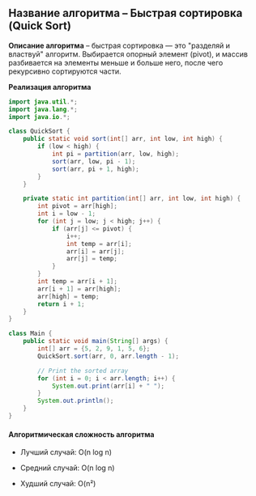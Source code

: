 ## Название алгоритма – Быстрая сортировка (Quick Sort)

**Описание алгоритма** – быстрая сортировка — это "разделяй и властвуй" алгоритм. Выбирается опорный элемент (pivot), и массив разбивается на элементы меньше и больше него, после чего рекурсивно сортируются части.

**Реализация алгоритма**
```java
import java.util.*;
import java.lang.*;
import java.io.*;

class QuickSort {
    public static void sort(int[] arr, int low, int high) {
        if (low < high) {
            int pi = partition(arr, low, high);
            sort(arr, low, pi - 1);
            sort(arr, pi + 1, high);
        }
    }

    private static int partition(int[] arr, int low, int high) {
        int pivot = arr[high];
        int i = low - 1;
        for (int j = low; j < high; j++) {
            if (arr[j] <= pivot) {
                i++;
                int temp = arr[i];
                arr[i] = arr[j];
                arr[j] = temp;
            }
        }
        int temp = arr[i + 1];
        arr[i + 1] = arr[high];
        arr[high] = temp;
        return i + 1;
    }
}

class Main {
    public static void main(String[] args) {
        int[] arr = {5, 2, 9, 1, 5, 6};
        QuickSort.sort(arr, 0, arr.length - 1);

        // Print the sorted array
        for (int i = 0; i < arr.length; i++) {
            System.out.print(arr[i] + " ");
        }
        System.out.println();
    }
}
```
#### Алгоритмическая сложность алгоритма 

- Лучший случай: O(n log n)

- Средний случай: O(n log n)

- Худший случай: O(n²)
